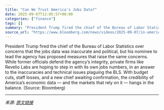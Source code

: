 ```yaml
---
title: "Can We Trust America's Jobs Data?"
date: 2025-09-07T12:05:57+08:00
categories: ["finance"]
tags: []
summary: "President Trump fired the chief of the Bureau of Labor Statistics over concerns that the jobs data was inaccurate and political, but his nominee to lead the agency has proposed measures that raise the"
source_url: "https://www.bloomberg.com/news/videos/2025-09-07/in-america-s-jobs-data-we-trust-video"
---
```


President Trump fired the chief of the Bureau of Labor Statistics over concerns that the jobs data was inaccurate and political, but his nominee to lead the agency has proposed measures that raise the same concerns. While former officials defend the agency’s integrity, private firms like Revelio Labs are hoping to step in with its own jobs numbers, in an answer to the inaccuracies and technical issues plaguing the BLS. With budget cuts, staff losses, and a new chief awaiting confirmation, the credibility of America’s economic data &mdash; and the markets that rely on it &mdash; hangs in the balance. (Source: Bloomberg)

---

*来源: [原文链接](https://www.bloomberg.com/news/videos/2025-09-07/in-america-s-jobs-data-we-trust-video)*

